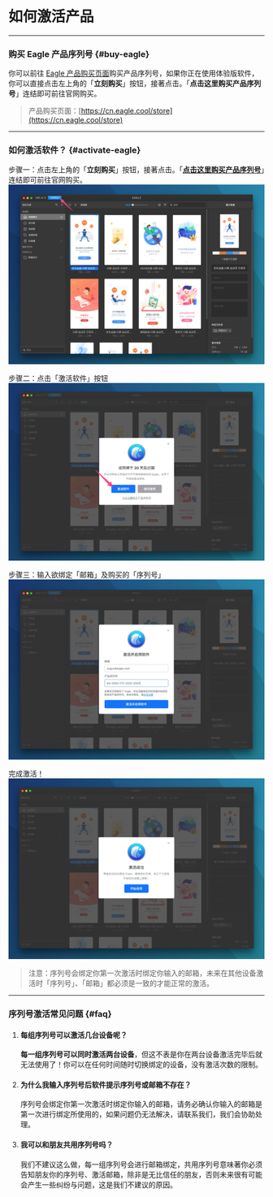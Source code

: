 # 如何激活产品

---

### 购买 Eagle 产品序列号 {#buy-eagle}

你可以前往 [Eagle 产品购买页面](https://cn.eagle.cool/store)购买产品序列号，如果你正在使用体验版软件，你可以直接点击左上角的「**立刻购买**」按钮，接著点击。「**点击这里购买产品序列号**」连结即可前往官网购买。

> 产品购买页面：[https://cn.eagle.cool/store](https://cn.eagle.cool/store)

---

### 如何激活软件？ {#activate-eagle}

步骤一：点击左上角的「**立刻购买**」按钮，接著点击。「[**点击这里购买产品序列号**](https://cn.eagle.cool/store)」连结即可前往官网购买。![](/assets/activate-step1.png)

步骤二：点击「激活软件」按钮![](/assets/activate-step2.png)

步骤三：输入欲绑定「邮箱」及购买的「序列号」![](/assets/activate-step3.png)

完成激活！![](/assets/activate-finish.png)

> 注意：序列号会绑定你第一次激活时绑定你输入的邮箱，未来在其他设备激活时「序列号」、「邮箱」都必须是一致的才能正常的激活。

---

### 序列号激活常见问题 {#faq}

1. #### 每组序列号可以激活几台设备呢？

   **每一组序列号可以同时激活两台设备**，但这不表是你在两台设备激活完毕后就无法使用了！你可以在任何时间随时切换绑定的设备，没有激活次数的限制。

2. #### 为什么我输入序列号后软件提示序列号或邮箱不存在？

   序列号会绑定你第一次激活时绑定你输入的邮箱，请务必确认你输入的邮箱是第一次进行绑定所使用的，如果问题仍无法解决，请联系我们，我们会协助处理。

3. #### 我可以和朋友共用序列号吗？

   我们不建议这么做，每一组序列号会进行邮箱绑定，共用序列号意味著你必须告知朋友你的序列号、激活邮箱，除非是无比信任的朋友，否则未来很有可能会产生一些纠纷与问题，这是我们不建议的原因。



